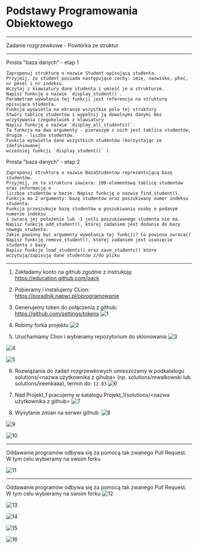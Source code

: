 # Podstawy Programowania Obiektowego

*******************************************************************
Zadanie rozgrzewkowe - Powtórka ze struktur
*******************************************************************

Prosta "baza danych" - etap 1

    Zaproponuj strukturę o nazwie Student opisującą studenta. 
    Przyjmij, że student posiada następujące cechy: imię, nazwisko, płeć, nr pesel i nr indeksu.
    Wczytaj z klawiatury dane studenta i umieść je w strukturze.
    Napisz funkcję o nazwie `display_student()`.
    Parametrem wywołania tej funkcji jest referencja na strukturę opisująca studenta.
    Funkcja wyświetla na ekranie wszystkie pola tej struktury
    Stwórz tablicę studentów i wypełnij ją dowolnymi danymi bez wczytywania czegokolwiek z klawiatury
    Napisz funkcję o nazwie `display_all_students()`.
    Ta funkcja ma dwa argumenty - pierwszym z nich jest tablica studentów, drugim - liczba studentów.
    Funkcja wyświetla dane wszystkich studentów (korzystając ze zdefiniowanej
    wcześniej funkcji `display_student()` )

Prosta "baza danych" - etap 2

    Zaproponuj strukturę o nazwie BazaStudentow reprezentującą bazę studentów.
    Przyjmij, że ta struktura zawiera: 100-elementową tablicę studentów oraz informację o
    liczbie studentów w bazie. Napisz funkcję o nazwie find_student().
    Funkcja ma 2 argumenty: bazę studentów oraz poszukiwany numer indeksu studenta.
    Funkcja przeszukuje bazę studentów w poszukiwaniu osoby o podanym numerze indeksu
    i zwraca jej położenie lub -1 jeśli poszukiwanego studenta nie ma.
    Napisz funkcję add_student(), której zadaniem jest dodanie do bazy nowego studenta.
    Jakie powinny być argumenty wywołania tej funkcji? Co powinna zwracać?
    Napisz funkcję remove_student(), której zadaniem jest usunięcie studenta z bazy
    Napisz funkcje load_students() oraz save_students() które wczytują/zapisują dane studentów z/do pliku

*******************************************************************
1. Zakładamy konto na github zgodnie z instrukcją: https://education.github.com/pack
2. Pobieramy i instalujemy CLion: https://poradnik.napwr.pl/oprogramowanie
3. Generujemy token do połączenia z github: https://github.com/settings/tokens
![1](images/1.png)

4. Robimy forka projektu
![2](images/2.png)

5. Uruchamiamy Clion i wybieramy repozytorium do sklonowania
![3](images/3.png)

![4](images/4.png)

![5](images/5.png)

6. Rozwiązania do zadań rozgrzewkowych umieszczamy w podkatalogu solutions/<nazwa użytkownika z gihuba> (np. solutions/mwalkowski lub solutions/ireenkaaa), termin do: `12.03`
![6](images/6.png)

7. Nad Projekt_1 pracujemy w katalogu Projekt_1/solutions/<nazwa użytkownika z github>
![7](images/7.png)

8. Wysyłanie zmian na serwer github:
![8](images/8.png)

![9](images/9.png)

![10](images/10.png)

*******************************************************************
Oddawanie programów odbywa się za pomocą tak zwanego Pull Request. W tym celu wybieramy na swoim forku

![11](images/11.png)


*******************************************************************
Oddawanie programów odbywa się za pomocą tak zwanego Pull Request. W tym celu wybieramy na swoim forku
![12](images/12.png)

![13](images/13.png)

![14](images/14.png)

![15](images/15.png)

![16](images/16.png)